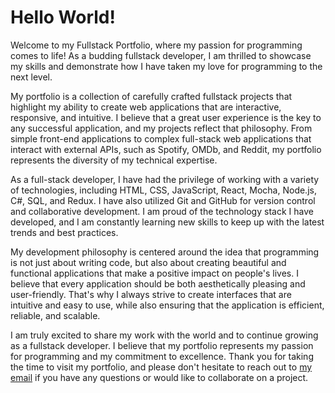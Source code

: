 # Hello World!
 Welcome to my Fullstack Portfolio, where my passion for programming comes to life! As a budding fullstack developer, I am thrilled to showcase my skills and demonstrate how I have taken my love for programming to the next level.

 My portfolio is a collection of carefully crafted fullstack projects that highlight my ability to create web applications that are interactive, responsive, and intuitive. I believe that a great user experience is the key to any successful application, and my projects reflect that philosophy. From simple front-end applications to complex full-stack web applications that interact with external APIs, such as Spotify, OMDb, and Reddit, my portfolio represents the diversity of my technical expertise.

 As a full-stack developer, I have had the privilege of working with a variety of technologies, including HTML, CSS, JavaScript, React, Mocha, Node.js, C#, SQL, and Redux. I have also utilized Git and GitHub for version control and collaborative development. I am proud of the technology stack I have developed, and I am constantly learning new skills to keep up with the latest trends and best practices.

 My development philosophy is centered around the idea that programming is not just about writing code, but also about creating beautiful and functional applications that make a positive impact on people's lives. I believe that every application should be both aesthetically pleasing and user-friendly. That's why I always strive to create interfaces that are intuitive and easy to use, while also ensuring that the application is efficient, reliable, and scalable.

 I am truly excited to share my work with the world and to continue growing as a fullstack developer. I believe that my portfolio represents my passion for programming and my commitment to excellence. Thank you for taking the time to visit my portfolio, and please don't hesitate to reach out to [my email](mailto:dragos.pascariu@proton.me) if you have any questions or would like to collaborate on a project.

 
